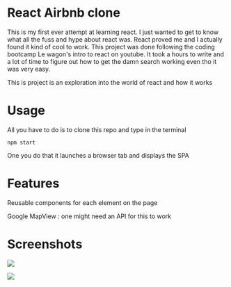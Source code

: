 # React Airbnb clone

This is my first ever attempt at learning react. I just wanted to get to know what all the fuss and hype about react was. React proved me and I actually found it kind of cool to work. This project was done following the coding bootcamp Le wagon's intro to react on youtube. It took a hours to write and a lot of time to figure out how to get the damn search working even tho it was very easy. 

This is project is an exploration into the world of react and how it works

# Usage

All you have to do is to clone this repo and type in the terminal 

    npm start

One you do that it launches a browser tab and displays the SPA

# Features

Reusable components for each element on the page 

Google MapView : one might need an API for this to work

# Screenshots

![](https://static.notion-static.com/09ac5d51-ac8b-4828-be50-fb38662583ff/Screen_Shot.jpg)

![](https://static.notion-static.com/d080189f-2a60-479e-9628-283e0166bf82/Screen_Shot_1.jpg)